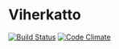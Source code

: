 Viherkatto
==========


[![Build Status](https://travis-ci.org/Askensio/Viherkatto.png)](https://travis-ci.org/Askensio/Viherkatto)
[![Code Climate](https://codeclimate.com/github/TMCee/tmc-client.png)](https://codeclimate.com/github/TMCee/tmc-client)

